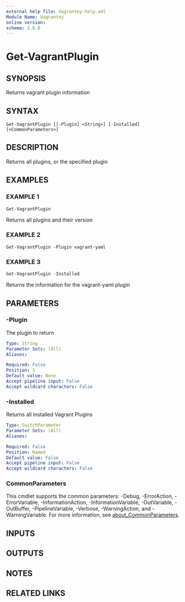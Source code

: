 ```yaml
---
external help file: Vagrantey-help.xml
Module Name: Vagrantey
online version:
schema: 2.0.0
---
```


# Get-VagrantPlugin

## SYNOPSIS
Returns vagrant plugin information

## SYNTAX

```
Get-VagrantPlugin [[-Plugin] <String>] [-Installed] [<CommonParameters>]
```

## DESCRIPTION
Returns all plugins, or the specified plugin

## EXAMPLES

### EXAMPLE 1
```
Get-VagrantPlugin
```

Returns all plugins and their version

### EXAMPLE 2
```
Get-VagrantPlugin -Plugin vagrant-yaml
```

### EXAMPLE 3
```
Get-VagrantPlugin -Installed
```

Returns the information for the vagrant-yaml plugin

## PARAMETERS

### -Plugin
The plugin to return

```yaml
Type: String
Parameter Sets: (All)
Aliases:

Required: False
Position: 1
Default value: None
Accept pipeline input: False
Accept wildcard characters: False
```

### -Installed
Returns all installed Vagrant Plugins

```yaml
Type: SwitchParameter
Parameter Sets: (All)
Aliases:

Required: False
Position: Named
Default value: False
Accept pipeline input: False
Accept wildcard characters: False
```

### CommonParameters
This cmdlet supports the common parameters: -Debug, -ErrorAction, -ErrorVariable, -InformationAction, -InformationVariable, -OutVariable, -OutBuffer, -PipelineVariable, -Verbose, -WarningAction, and -WarningVariable. For more information, see [about_CommonParameters](http://go.microsoft.com/fwlink/?LinkID=113216).

## INPUTS

## OUTPUTS

## NOTES

## RELATED LINKS
